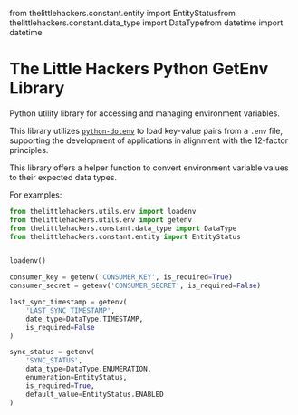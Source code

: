 from thelittlehackers.constant.entity import EntityStatusfrom thelittlehackers.constant.data_type import DataTypefrom datetime import datetime

# The Little Hackers Python GetEnv Library
Python utility library for accessing and managing environment variables.

This library utilizes [`python-dotenv`](https://github.com/theskumar/python-dotenv) to load key-value pairs from a `.env` file, supporting the development of applications in alignment with the 12-factor principles.

This library offers a helper function to convert environment variable values to their expected data types.

For examples:

```python
from thelittlehackers.utils.env import loadenv
from thelittlehackers.utils.env import getenv
from thelittlehackers.constant.data_type import DataType
from thelittlehackers.constant.entity import EntityStatus


loadenv()

consumer_key = getenv('CONSUMER_KEY', is_required=True)
consumer_secret = getenv('CONSUMER_SECRET', is_required=False)

last_sync_timestamp = getenv(
    'LAST_SYNC_TIMESTAMP',
    date_type=DataType.TIMESTAMP, 
    is_required=False
)

sync_status = getenv(
    'SYNC_STATUS',
    data_type=DataType.ENUMERATION, 
    enumeration=EntityStatus,
    is_required=True,
    default_value=EntityStatus.ENABLED
)
```